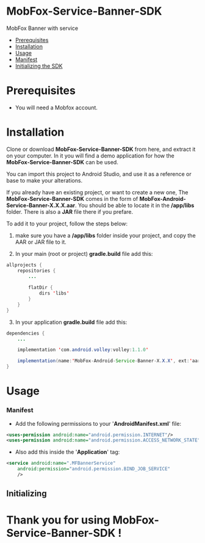 # MobFox-Service-Banner-SDK
MobFox Banner with service

<!-- toc -->

* [Prerequisites](#prerequisites)
* [Installation](#installation)
* [Usage](#usage)
* [Manifest](#manifest)
* [Initializing the SDK](#initializing)

<!-- toc stop -->

# Prerequisites

* You will need a Mobfox account.


# Installation

Clone or download **MobFox-Service-Banner-SDK** from here, and extract it on your computer.
In it you will find a demo application for how the **MobFox-Service-Banner-SDK** can be used.

You can import this project to Android Studio, and use it as a reference
or base to make your alterations.

If you already have an existing project, or want to create a new one,
The **MobFox-Service-Banner-SDK** comes in the form of **MobFox-Android-Service-Banner-X.X.X.aar**. 
You should be able to locate it in the **/app/libs** folder. There is also a **JAR** file there if you prefare.

To add it to your project, follow the steps below:

1. make sure you have a **/app/libs** folder inside your project, and copy the AAR
or JAR file to it.

2. In your main (root or project) **gradle.build** file add this:

```java
allprojects {
    repositories {
        ...
        
        flatDir {
            dirs 'libs'
        }
    }
}
```

3. In your application **gradle.build** file add this:

```java
dependencies {
    ...

    implementation 'com.android.volley:volley:1.1.0'

    implementation(name:'MobFox-Android-Service-Banner-X.X.X', ext:'aar')
}
```


# Usage

### Manifest

- Add the following permissions to your '**AndroidManifest.xml**' file:


```xml
<uses-permission android:name="android.permission.INTERNET"/>
<uses-permission android:name="android.permission.ACCESS_NETWORK_STATE"/>
```

- Also add this inside the '**Application**' tag:

```xml
<service android:name=".MFBannerService"
    android:permission="android.permission.BIND_JOB_SERVICE"
    />
```

## Initializing



# Thank you for using MobFox-Service-Banner-SDK !
